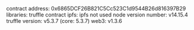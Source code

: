 contract address: 0x6865DCF26B821C5Cc523C1d9544B26d816397B29
libraries: truffle contract
ipfs: ipfs not used
node version number: v14.15.4
truffle version: v5.3.7 (core: 5.3.7)
web3: v1.3.6
